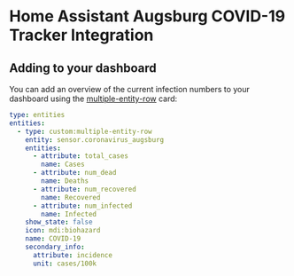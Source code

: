 # Home Assistant Augsburg COVID-19 Tracker Integration

## Adding to your dashboard

You can add an overview of the current infection numbers to your dashboard using the [multiple-entity-row](https://github.com/benct/lovelace-multiple-entity-row) card:

```yaml
type: entities
entities:
  - type: custom:multiple-entity-row
    entity: sensor.coronavirus_augsburg
    entities:
      - attribute: total_cases
        name: Cases
      - attribute: num_dead
        name: Deaths
      - attribute: num_recovered
        name: Recovered
      - attribute: num_infected
        name: Infected
    show_state: false
    icon: mdi:biohazard
    name: COVID-19
    secondary_info:
      attribute: incidence
      unit: cases/100k
```
